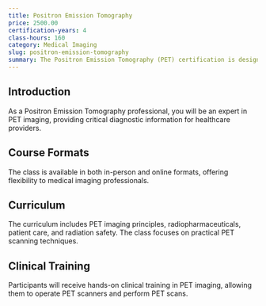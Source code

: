 ```yaml
---
title: Positron Emission Tomography
price: 2500.00
certification-years: 4
class-hours: 160
category: Medical Imaging
slug: positron-emission-tomography
summary: The Positron Emission Tomography (PET) certification is designed for professionals specializing in nuclear medicine and medical imaging. This comprehensive class covers PET imaging principles, radiopharmaceuticals, and patient care. It equips candidates with the skills needed to operate PET scanners and perform PET scans.
---
```


## Introduction

As a Positron Emission Tomography professional, you will be an expert in PET imaging, providing critical diagnostic information for healthcare providers.

## Course Formats

The class is available in both in-person and online formats, offering flexibility to medical imaging professionals.

## Curriculum

The curriculum includes PET imaging principles, radiopharmaceuticals, patient care, and radiation safety. The class focuses on practical PET scanning techniques.

## Clinical Training

Participants will receive hands-on clinical training in PET imaging, allowing them to operate PET scanners and perform PET scans.

